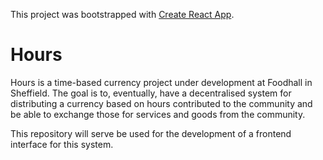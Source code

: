 This project was bootstrapped with [Create React App](https://github.com/facebookincubator/create-react-app).

# Hours

Hours is a time-based currency project under development at Foodhall in Sheffield. The goal is to, eventually, have a decentralised system for distributing a currency based on hours contributed to the community and be able to exchange those for services and goods from the community.

This repository will serve be used for the development of a frontend interface for this system.